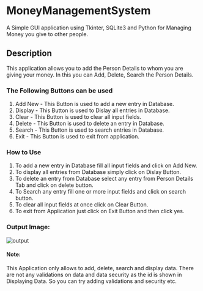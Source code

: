# MoneyManagementSystem
A Simple GUI application using Tkinter, SQLite3 and Python for Managing Money you give to other people.

## Description
This application allows you to add the Person Details to whom you are giving your money.
In this you can Add, Delete, Search the Person Details.
### The Following Buttons can be used
1. Add New - This Button is used to add a new entry in Database.
2. Display - This Button is used to Dislay all entries in Database.
3. Clear - This Button is used to clear all input fields.
4. Delete - This Button is used to delete an entry in Database.
5. Search - This Button is used to search entries in Database.
6. Exit - This Button is used to exit from application.

### How to Use
1. To add a new entry in Database fill all input fields and click on Add New.
2. To display all entries from Database simply click on Dislay Button.
3. To delete an entry from Database select any entry from Person Details Tab and click on delete button.
4. To Search any entry fill one or more input fields and click on search button.
5. To clear all input fields at once click on Clear Button.
6. To exit from Application just click on Exit Button and then click yes.

### Output Image:

![output](https://user-images.githubusercontent.com/37542929/71582998-8d778180-2b32-11ea-8b32-c517379cb9c6.PNG)

#### Note:
This Application only allows to add, delete, search and display data. There are not any validations on data and data security as the id is shown in Displaying Data. So you can try adding validations and security etc.
